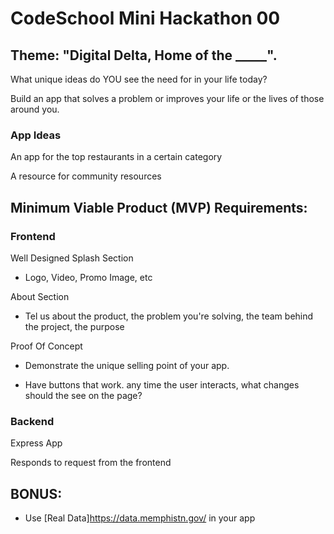 # CodeSchool Mini Hackathon 00

## Theme: "Digital Delta, Home of the _____". 

What unique ideas do YOU see the need for in your life today?

Build an app that solves a problem or improves your life or the lives of those around you.

### App Ideas

An app for the top restaurants in a certain category

A resource for community resources

## Minimum Viable Product (MVP) Requirements: 

### Frontend

Well Designed Splash Section

- Logo, Video, Promo Image, etc

About Section

- Tel us about the product, the problem you're solving, the team behind the project, the purpose

Proof Of Concept

- Demonstrate the unique selling point of your app.

- Have buttons that work.
    any time the user interacts, what changes should the see on the page?

### Backend

Express App

Responds to request from the frontend

## BONUS: 

- Use [Real Data]https://data.memphistn.gov/ in your app